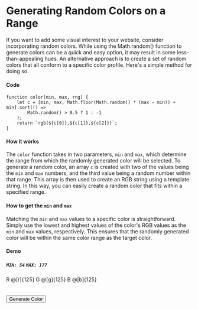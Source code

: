 # Generating Random Colors on a Range
If you want to add some visual interest to your website, consider incorporating random colors. While using the Math.random() function to generate colors can be a quick and easy option, it may result in some less-than-appealing hues. An alternative approach is to create a set of random colors that all conform to a specific color profile. Here's a simple method for doing so.

#### Code

<example>

```
function color(min, max, rng) {
    let c = [min, max, Math.floor(Math.random() * (max - min)) + min].sort(() =>
        Math.random() > 0.5 ? 1 : -1
    );
    return `rgb(${c[0]},${c[1]},${c[2]})`;
}
```

</example>

#### How it works
The `color` function takes in two parameters, `min` and `max`, which determine the range from which the randomly generated color will be selected. To generate a random color, an array `c` is created with two of the values being the `min` and `max` numbers, and the third value being a random number within that range. This array is then used to create an RGB string using a template string. In this way, you can easily create a random color that fits within a specified range.

#### How to get the `min` and `max`
Matching the `min` and `max` values to a specific color is straightforward. Simply use the lowest and highest values of the color's RGB values as the `min` and `max` values, respectively. This ensures that the randomly generated color will be within the same color range as the target color.

#### Demo
##### `MIN: 54` `MAX: 177`
R
@[r]{125}
G
@[g]{125}
B
@[b]{125}

<div style="width: 100%; height: 100px; background: rgb(${r},${g},${b})" id="color"/>

<input type="button" onclick="regen()" value="Generate Color" style="margin-top: 20px;">

<script>
function color(min, max, rng) {
    let c = [min, max, Math.floor(Math.random() * (max - min)) + min].sort(() =>
        Math.random() > 0.5 ? 1 : -1
    );
    return c;
};
function regen() {
let co = color(54,177);
document.querySelector(`input[data-name="r"]`).value = co[0];
document.querySelector(`input[data-name="g"]`).value = co[1];
document.querySelector(`input[data-name="b"]`).value = co[2];

document.querySelector(`input[data-name="r"]`).onkeyup();
document.querySelector(`input[data-name="g"]`).onkeyup();
document.querySelector(`input[data-name="b"]`).onkeyup();
}
</script>